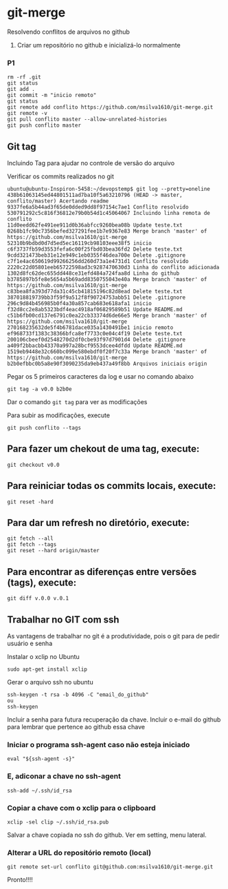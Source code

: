 # git-merge
Resolvendo conflitos de arquivos no github


1. Criar um repositório no github e inicializá-lo normalmente

### P1
```
rm -rf .git
git status
git add .
git commit -m "inicio remoto"
git status
git remote add conflito https://github.com/msilva1610/git-merge.git
git remote -v
git pull conflito master --allow-unrelated-histories
git push conflito master
```

## Git tag

Incluindo Tag para ajudar no controle de versão do arquivo

Verificar os commits realizados no git 
```
ubuntu@ubuntu-Inspiron-5458:~/devopstemp$ git log --pretty=oneline
438b61063145ed44801511ad7ba10f5a63210796 (HEAD -> master, conflito/master) Acertando readme
9337fe6a5b44ad3f65de0dded9dd8f97154c7ae1 Conflito resolvido
530791292c5c816f36812e79b0b54d1c45064067 Incluindo linha remota de conflito
11d0eedd62fe491ee911d0b36abfcc9260bea08b Update teste.txt
0268b1fc90c7356befed327291fee1b7e9367e83 Merge branch 'master' of https://github.com/msilva1610/git-merge
52310b9bdbd0d7d5ed5ec16119cb98103eee38f5 inicio
c6f3737fb59d3553fefa6c00f25fbd03bea36fd2 Delete teste.txt
9cdd321473beb31e12e949c1eb0355f46dea700e Delete .gitignore
c7f1e4ac650619d99266256dd260d73a1e4731d1 Conflito resolvido
2220c22d05801eeb65722598ad3c9287470630d3 Linha do conflito adicionada
1302d8fc62dec655dd448ce31efd484a724faa8d Linha do github
b3785897b5fe8e5654a5b69add8350755043e40a Merge branch 'master' of https://github.com/msilva1610/git-merge
c83bea8fa393d77da31c45cb41815196c82d8ead Delete teste.txt
387018819739bb3f59f9a512f8f90724753abb51 Delete .gitignore
296c9d84b456985b0f4a30a857cab683e618afa1 inicio
f32d8cc2e8ab5323bdf4eac4918af06829589b51 Update README.md
c51b6fb00cd137e6791c0ea22cb33374d6de66e5 Merge branch 'master' of https://github.com/msilva1610/git-merge
270168235632de5f4b6781dace035a1430491be1 inicio remoto
ef968733f1383c38366bfca8ef7733c0e04c4f19 Delete teste.txt
200106cbeef0d2548270d2df0cbe93f97d7901d4 Delete .gitignore
a409f2bbacbb43370a997a28bcf9553dcee4dfdd Update README.md
1519eb9448e32c660bc099e580ebdf0f20f7c33a Merge branch 'master' of https://github.com/msilva1610/git-merge
b2b0efbbc0b5a8e90f3090235da9eb437a49f8bb Arquivos iniciais origin
```
Pegar os 5 primeiros caracteres da log e usar no comando abaixo 
``` 
git tag -a v0.0 b2b0e 
```

Dar o comando ```git tag``` para ver as modificações

Para subir as modificações, execute

```
git push conflito --tags
```

## Para fazer um chekout de uma tag, execute:
```
git checkout v0.0
```

## Para reiniciar todas os commits locais, execute:
```
git reset -hard
```

## Para dar um refresh no diretório, execute:
```
git fetch --all
git fetch --tags
git reset --hard origin/master
```

## Para encontrar as diferenças entre versões (tags), execute:
``` 
git diff v.0.0 v.0.1
```

## Trabalhar no GIT com ssh

As vantagens de trabalhar no git é a produtividade, pois o git para de pedir usuário e senha

Instalar o xclip no Ubuntu
```
sudo apt-get install xclip
```

Gerar o arquivo ssh no ubuntu

```
ssh-keygen -t rsa -b 4096 -C "email_do_github"
ou
ssh-keygen
```

Incluir a senha para futura recuperação da chave. Incluir o e-mail do github para lembrar que pertence ao github essa chave


### Iniciar o programa ssh-agent caso não esteja iniciado
```
eval "${ssh-agent -s}"
``` 

### E, adiconar a chave no ssh-agent

```
ssh-add ~/.ssh/id_rsa
```

### Copiar a chave com o xclip para o clipboard
```
xclip -sel clip ~/.ssh/id_rsa.pub
```

Salvar a chave copiada no ssh do github. Ver em setting, menu lateral.

### Alterar a URL do repositório remoto (local)
```
git remote set-url conflito git@github.com:msilva1610/git-merge.git
```
Pronto!!!!
